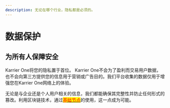 ```yaml
---
description: 无论在哪个行业，隐私都是必须的。
---
```


# 数据保护

## 为所有人保障安全

Karrier One将您的隐私置于首位。 Karrier One不会为了盈利而交易用户数据，也不会向第三方提供您的信息用于营销或广告目的。我们平台收集的数据仅用于增强您在Karrier One网络上的体验。

无论是与企业还是个人用户相关的信息，我们都能确保其完整性并防止任何形式的篡改。利用区块链技术，通过[<mark style="color:red;">基础节点</mark>](../../wang-luo-chang-jian-wen-ti/jie-dian-xin-xi/shi-mo-shi-ji-chu-jie-dian.md)的使用，这一点成为可能。

